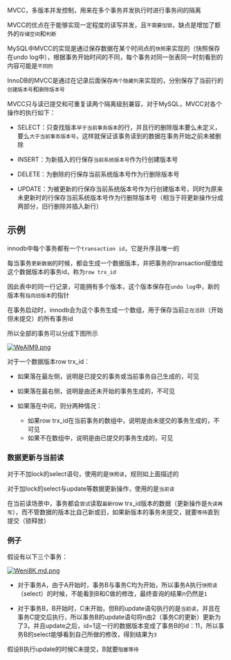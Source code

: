 MVCC，多版本并发控制，用来在多个事务并发执行时进行事务间的隔离

MVCC的优点在于能够实现一定程度的读写并发，且`不需要加锁`，缺点是增加了额外的`存储空间`和`判断`

MySQL中MVCC的实现是通过保存数据在某个时间点的`快照`来实现的（快照保存在undo log中），根据事务开始时间的不同，每个事务对同一张表同一时刻看到的内容可能是`不同的`

InnoDB的MVCC是通过在记录后面保存`两个隐藏列`来实现的，分别保存了当前行的`创建版本号`和`删除版本号`

MVCC只与读已提交和可重复读两个隔离级别兼容，对于MySQL，MVCC对各个操作的执行如下：

- SELECT：只查找版本`早于当前事务版本`的行，并且行的删除版本要么未定义，要么`大于当前事务版本号`，这样就保证该事务读到的数据在事务开始之前未被删除

- INSERT：为新插入的行保存`当前系统版本号`作为行创建版本号

- DELETE：为删除的行保存当前系统版本号作为行删除版本号

- UPDATE：为被更新的行保存当前系统版本号作为行创建版本号，同时为原来未更新时的行保存当前系统版本号作为行删除版本号（相当于将更新操作分成两部分，旧行删除并插入新行）

## 示例

innodb中每个事务都有一个`transaction id`，它是升序且唯一的

每当事务`更新数据`的时候，都会生成一个数据版本，并把事务的transaction赋值给这个数据版本的事务id，称为`row trx_id`

因此表中的同一行记录，可能拥有多个版本，这个版本保存在`undo log`中，新的版本有`指向旧版本`的指针

在事务启动时，innodb会为这个事务生成一个数组，用于保存当前`正在活跃`（开始但未提交）的所有事务id

所以全部的事务可以分成下图所示

[![WeAIM9.png](https://z3.ax1x.com/2021/07/14/WeAIM9.png)](https://imgtu.com/i/WeAIM9)

对于一个数据版本row trx_id：

- 如果落在最左侧，说明是已提交的事务或当前事务自己生成的，可见

- 如果落在最右侧，说明是由还未开始的事务生成的，不可见

- 如果落在中间，则分两种情况：
    - 如果row trx_id在当前事务的数组中，说明是由未提交的事务生成的，不可见
    - 如果不在数组中，说明是由已提交的事务生成的，可见


### 数据更新与当前读

对于不加lock的select语句，使用的是`快照读`，规则如上面描述的

对于加lock的select与update等数据更新操作，使用的是`当前读`

在当前读场景中，事务都会`尝试`读取`最新`row trx_id版本的数据（更新操作是`先读再写`），而不管数据的版本比自己新或旧，如果新版本的事务未提交，就要`等待`直到提交（锁释放）

### 例子

假设有以下三个事务：

[![Weni8K.md.png](https://z3.ax1x.com/2021/07/14/Weni8K.md.png)](https://imgtu.com/i/Weni8K)

- 对于事务A，由于A开始时，事务B与事务C均为开始，所以事务A执行`快照读`（select）的时候，不能看到B和C做的修改，最终查询的结果n仍然是`1`

- 对于事务B，B开始时，C未开始，但B的update语句执行的是`当前读`，并且在事务C提交后执行，所以事务B的update语句将n由2（事务C的更新）更新为了3，并且update之后，id=1这一行的数据版本变成了事务B的id：11，所以事务B的select能够看到自己所做的修改，得到结果为`3`

假设B执行update的时候C未提交，B就要`阻塞等待`
